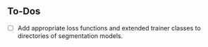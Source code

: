## To-Dos

- [ ] Add appropriate loss functions and extended trainer classes to directories of segmentation models.